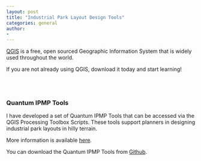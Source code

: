 ```yaml
---
layout: post
title: "Industrial Park Layout Design Tools"
categories: general
author:
- 
---
```


[QGIS](https://www.qgis.org) is a free, open sourced Geographic Information System that is widely used throughout the world.

If you are not already using QGIS, download it today and start learning!  

<br> <br>

### Quantum IPMP Tools

I have developed a set of Quantum IPMP Tools that can be accessed via the QGIS Processing Toolbox Scripts.  These tools support planners in designing industrial park layouts in hilly terrain.

More information is available [here](/resources.html).

You can download the Quantum IPMP Tools from [Github](https://github.com/ebhoward/QuantumIPMPTools).
